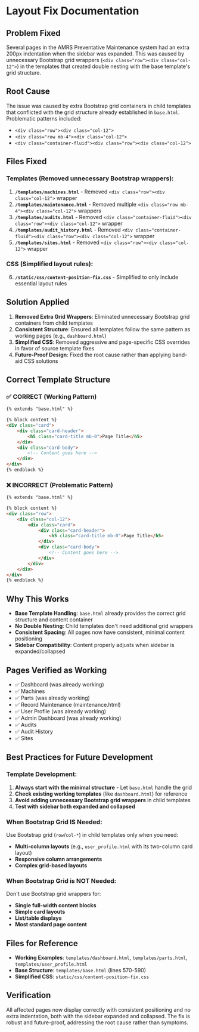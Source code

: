 # Layout Fix Documentation

## Problem Fixed
Several pages in the AMRS Preventative Maintenance system had an extra 200px indentation when the sidebar was expanded. This was caused by unnecessary Bootstrap grid wrappers (`<div class="row"><div class="col-12">`) in the templates that created double nesting with the base template's grid structure.

## Root Cause
The issue was caused by extra Bootstrap grid containers in child templates that conflicted with the grid structure already established in `base.html`. Problematic patterns included:
- `<div class="row"><div class="col-12">`
- `<div class="row mb-4"><div class="col-12">`
- `<div class="container-fluid"><div class="row"><div class="col-12">`

## Files Fixed

### Templates (Removed unnecessary Bootstrap wrappers):
1. **`/templates/machines.html`** - Removed `<div class="row"><div class="col-12">` wrapper
2. **`/templates/maintenance.html`** - Removed multiple `<div class="row mb-4"><div class="col-12">` wrappers
3. **`/templates/audits.html`** - Removed `<div class="container-fluid"><div class="row"><div class="col-12">` wrapper
4. **`/templates/audit_history.html`** - Removed `<div class="container-fluid"><div class="row"><div class="col-12">` wrapper
5. **`/templates/sites.html`** - Removed `<div class="row"><div class="col-12">` wrapper

### CSS (Simplified layout rules):
6. **`/static/css/content-position-fix.css`** - Simplified to only include essential layout rules

## Solution Applied
1. **Removed Extra Grid Wrappers**: Eliminated unnecessary Bootstrap grid containers from child templates
2. **Consistent Structure**: Ensured all templates follow the same pattern as working pages (e.g., `dashboard.html`)
3. **Simplified CSS**: Removed aggressive and page-specific CSS overrides in favor of source template fixes
4. **Future-Proof Design**: Fixed the root cause rather than applying band-aid CSS solutions

## Correct Template Structure

### ✅ CORRECT (Working Pattern)
```html
{% extends "base.html" %}

{% block content %}
<div class="card">
    <div class="card-header">
        <h5 class="card-title mb-0">Page Title</h5>
    </div>
    <div class="card-body">
        <!-- Content goes here -->
    </div>
</div>
{% endblock %}
```

### ❌ INCORRECT (Problematic Pattern)
```html
{% extends "base.html" %}

{% block content %}
<div class="row">
    <div class="col-12">
        <div class="card">
            <div class="card-header">
                <h5 class="card-title mb-0">Page Title</h5>
            </div>
            <div class="card-body">
                <!-- Content goes here -->
            </div>
        </div>
    </div>
</div>
{% endblock %}
```

## Why This Works
- **Base Template Handling**: `base.html` already provides the correct grid structure and content container
- **No Double Nesting**: Child templates don't need additional grid wrappers
- **Consistent Spacing**: All pages now have consistent, minimal content positioning
- **Sidebar Compatibility**: Content properly adjusts when sidebar is expanded/collapsed

## Pages Verified as Working
- ✅ Dashboard (was already working)
- ✅ Machines
- ✅ Parts (was already working)
- ✅ Record Maintenance (maintenance.html)
- ✅ User Profile (was already working)
- ✅ Admin Dashboard (was already working)
- ✅ Audits
- ✅ Audit History
- ✅ Sites

## Best Practices for Future Development

### Template Development:
1. **Always start with the minimal structure** - Let `base.html` handle the grid
2. **Check existing working templates** (like `dashboard.html`) for reference
3. **Avoid adding unnecessary Bootstrap grid wrappers** in child templates
4. **Test with sidebar both expanded and collapsed**

### When Bootstrap Grid IS Needed:
Use Bootstrap grid (`row`/`col-*`) in child templates only when you need:
- **Multi-column layouts** (e.g., `user_profile.html` with its two-column card layout)
- **Responsive column arrangements**
- **Complex grid-based layouts**

### When Bootstrap Grid is NOT Needed:
Don't use Bootstrap grid wrappers for:
- **Single full-width content blocks**
- **Simple card layouts**
- **List/table displays**
- **Most standard page content**

## Files for Reference
- **Working Examples**: `templates/dashboard.html`, `templates/parts.html`, `templates/user_profile.html`
- **Base Structure**: `templates/base.html` (lines 570-590)
- **Simplified CSS**: `static/css/content-position-fix.css`

## Verification
All affected pages now display correctly with consistent positioning and no extra indentation, both with the sidebar expanded and collapsed. The fix is robust and future-proof, addressing the root cause rather than symptoms.
